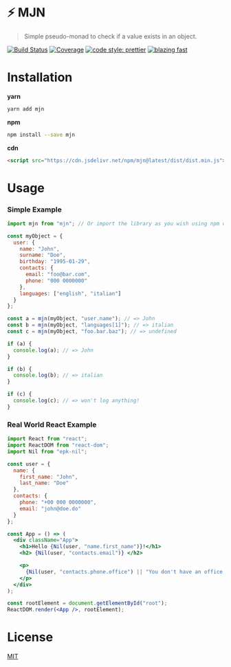 # ⚡️ MJN

> Simple pseudo-monad to check if a value exists in an object.

[![Build Status](https://img.shields.io/travis-ci/micheleriva/mjn.svg?style=flat-square)](https://travis-ci.org/micheleriva/mjn)
[![Coverage](https://img.shields.io/codecov/c/github/micheleriva/mjn.svg?style=flat-square)](https://codecov.io/gh/micheleriva/mjn)
[![code style: prettier](https://img.shields.io/badge/code_style-prettier-ff69b4.svg?style=flat-square)](https://github.com/prettier/prettier)
[![blazing fast](https://img.shields.io/badge/speed-blazing%20%F0%9F%94%A5-brightgreen.svg?style=flat-square)](https://img.shields.io/badge/speed-blazing%20%F0%9F%94%A5-brightgreen.svg?style=flat-square)

# Installation

**yarn**

```sh
yarn add mjn
```

**npm**

```sh
npm install --save mjn
```

**cdn**

```html
<script src="https://cdn.jsdelivr.net/npm/mjn@latest/dist/dist.min.js"></script>
```

# Usage

### Simple Example

```js
import mjn from "mjn"; // Or import the library as you wish using npm or CDN script tag!

const myObject = {
  user: {
    name: "John",
    surname: "Doe",
    birthday: "1995-01-29",
    contacts: {
      email: "foo@bar.com",
      phone: "000 0000000"
    },
    languages: ["english", "italian"]
  }
};

const a = mjn(myObject, "user.name"); // => John
const b = mjn(myObject, "languages[1]"); // => italian
const c = mjn(myObject, "foo.bar.baz"); // => undefined

if (a) {
  console.log(a); // => John
}

if (b) {
  console.log(b); // => italian
}

if (c) {
  console.log(c); // => won't log anything!
}
```

### Real World React Example

```jsx
import React from "react";
import ReactDOM from "react-dom";
import Nil from "epk-nil";

const user = {
  name: {
    first_name: "John",
    last_name: "Doe"
  },
  contacts: {
    phone: "+00 000 0000000",
    email: "john@doe.do"
  }
};

const App = () => (
  <div className="App">
    <h1>Hello {Nil(user, "name.first_name")}!</h1>
    <h2> {Nil(user, "contacts.email")} </h2>

    <p>
      {Nil(user, "contacts.phone.office") || "You don't have an office phone."}
    </p>
  </div>
);

const rootElement = document.getElementById("root");
ReactDOM.render(<App />, rootElement);
```

# License

[MIT](/LICENSE.md)
